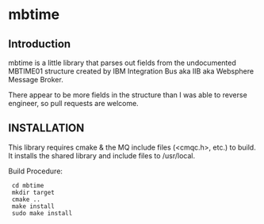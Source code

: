 mbtime
=======

Introduction
-----------
mbtime is a little library that parses out fields from the undocumented MBTIME01 structure created by IBM Integration Bus aka IIB aka Websphere Message Broker. 

There appear to be more fields in the structure than I was able to reverse engineer, so pull requests are welcome.

INSTALLATION
------------

This library requires cmake & the MQ include files (<cmqc.h>, etc.) to build. It installs the shared library and include files to /usr/local.

Build Procedure:
```
 cd mbtime
 mkdir target
 cmake ..
 make install
 sudo make install
```
